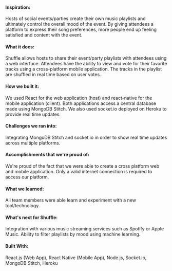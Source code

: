 #### Inspiration:
Hosts of social events/parties create their own music playlists and ultimately control the overall mood of the event. By giving attendees a platform to express their song preferences, more people end up feeling satisfied and content with the event.

#### What it does:
Shuffle allows hosts to share their event/party playlists with attendees using a web interface. Attendees have the ability to view and vote for their favorite tracks using a cross-platform mobile application. The tracks in the playlist are shuffled in real time based on user votes.

#### How we built it:
We used React for the web application (host) and react-native for the mobile application (client). Both applications access a central database made using MongoDB Stitch. We also used socket.io deployed on Heroku to provide real time updates.

#### Challenges we ran into:
Integrating MongoDB Stitch and socket.io in order to show real time updates across multiple platforms.

#### Accomplishments that we're proud of:
We're proud of the fact that we were able to create a cross platform web and mobile application. Only a valid internet connection is required to access our platform.

#### What we learned:
All team members were able learn and experiment with a new tool/technology.

#### What's next for Shuffle:
Integration with various music streaming services such as Spotify or Apple Music. Ability to filter playlists by mood using machine learning.

#### Built With:
React.js (Web App), React Native (Mobile App), Node.js, Socket.io, MongoDB Stitch, Heroku
